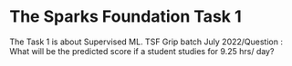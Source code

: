 # The Sparks Foundation  Task 1
The Task 1 is about Supervised ML. TSF Grip batch July 2022/Question : What will be the predicted score if a student studies for 9.25 hrs/ day?

